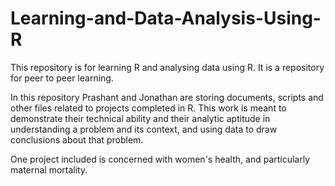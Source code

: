 # Learning-and-Data-Analysis-Using-R
This repository is for learning R and analysing data using R. It is a repository for peer to peer learning.


In this repository Prashant and Jonathan are storing documents, scripts and other files related to projects completed in R. 
This work is meant to demonstrate their technical ability and their analytic aptitude in understanding a problem and its context, and using data to draw conclusions about that problem.

One project included is concerned with women's health, and particularly maternal mortality.
